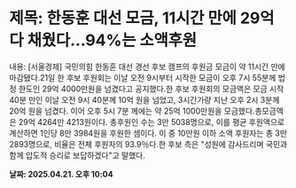 # **제목: 한동훈 대선 모금, 11시간 만에 29억 다 채웠다…94%는 소액후원**

  내용: [서울경제] 국민의힘 한동훈 대선 경선 후보 캠프의 후원금 모금이 약 11시간 만에 마감됐다.21일 한 후보 후원회는 이날 오전 9시부터 시작한 모금이 오후 7시 55분께 법정 한도인 29억 4000만원을 넘겼다고 공지했다.한 후보 후원회의 모금액은 모금 시작 40분 만인 이날 오전 9시 40분께 10억 원을 넘었고, 3시간가량 지난 오후 2시 3분께 20억 원을 넘겼다. 이어 오후 5시 7분 께에는 약 25억 1000만원을 모금했다.총모금액은 29억 4264만 4213원이다. 총후원인 수는 3만 5038명으로, 이를 평균 후원액으로 계산하면 1인당 8만 3984원을 후원한 셈이다. 이 중 10만원 이하 소액 후원자는 총 3만 2893명으로, 비율은 전체 후원자의 93.9％다.한 후보 측은 "성원에 감사드리며 국민과 함께 압도적 승리로 보답하겠다"고 말했다.

  **날짜: 2025.04.21. 오후 10:04**